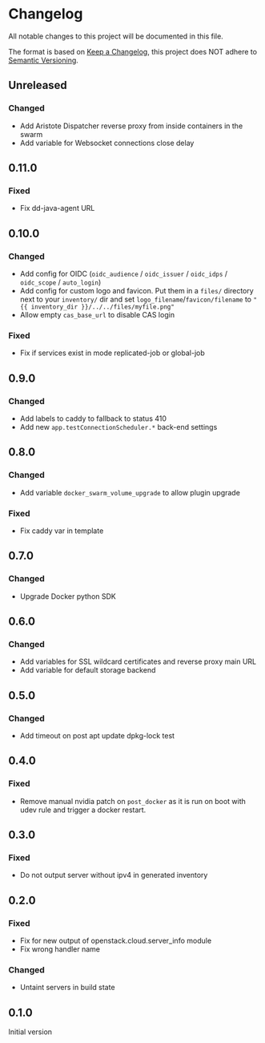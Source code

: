 # Changelog
All notable changes to this project will be documented in this file.

The format is based on [Keep a Changelog](https://keepachangelog.com/en/1.0.0/),
this project does NOT adhere to [Semantic Versioning](https://semver.org/spec/v2.0.0.html).

## Unreleased
### Changed
- Add Aristote Dispatcher reverse proxy from inside containers in the swarm
- Add variable for Websocket connections close delay

## 0.11.0
### Fixed
- Fix dd-java-agent URL

## 0.10.0
### Changed
- Add config for OIDC (`oidc_audience` / `oidc_issuer` / `oidc_idps` / `oidc_scope` / `auto_login`)
- Add config for custom logo and favicon. Put them in a `files/` directory next to your `inventory/` dir and set `logo_filename`/`favicon/filename` to `"{{ inventory_dir }}/../../files/myfile.png"`
- Allow empty `cas_base_url` to disable CAS login

### Fixed
- Fix if services exist in mode replicated-job or global-job

## 0.9.0
### Changed
- Add labels to caddy to fallback to status 410
- Add new `app.testConnectionScheduler.*` back-end settings

## 0.8.0
### Changed
- Add variable `docker_swarm_volume_upgrade` to allow plugin upgrade
### Fixed
- Fix caddy var in template

## 0.7.0
### Changed
- Upgrade Docker python SDK

## 0.6.0
### Changed
- Add variables for SSL wildcard certificates and reverse proxy main URL
- Add variable for default storage backend

## 0.5.0
### Changed
- Add timeout on post apt update dpkg-lock test

## 0.4.0
### Fixed
- Remove manual nvidia patch on `post_docker` as it is run on boot with udev rule and trigger a docker restart.

## 0.3.0
### Fixed
- Do not output server without ipv4 in generated inventory

## 0.2.0
### Fixed
- Fix for new output of openstack.cloud.server_info module
- Fix wrong handler name
### Changed
- Untaint servers in build state

## 0.1.0
Initial version
